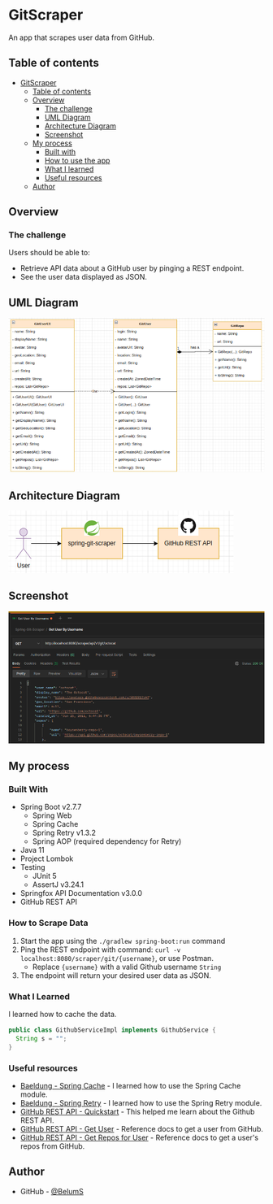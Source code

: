 # GitScraper
An app that scrapes user data from GitHub.

## Table of contents
- [GitScraper](#gitscraper)
  - [Table of contents](#table-of-contents)
  - [Overview](#overview)
    - [The challenge](#the-challenge)
    - [UML Diagram](#uml-diagram)
    - [Architecture Diagram](#architecture-diagram)
    - [Screenshot](#screenshot)
  - [My process](#my-process)
    - [Built with](#built-with)
    - [How to use the app](#how-to-scrape-data)
    - [What I learned](#what-i-learned)
    - [Useful resources](#useful-resources)
  - [Author](#author)

## Overview

### The challenge
Users should be able to:
- Retrieve API data about a GitHub user by pinging a REST endpoint.
- See the user data displayed as JSON.

## UML Diagram
![](./src/main/resources/static/images/uml-diagram.png)

## Architecture Diagram
![](./src/main/resources/static/images/architecture-diagram.png)

## Screenshot
![](./src/main/resources/static/images/screenshot.png)

## My process
### Built With
* Spring Boot v2.7.7
  * Spring Web
  * Spring Cache
  * Spring Retry v1.3.2
  * Spring AOP (required dependency for Retry)
* Java 11
* Project Lombok 
* Testing
  * JUnit 5
  * AssertJ v3.24.1
* Springfox API Documentation v3.0.0
* GitHub REST API

### How to Scrape Data
1. Start the app using the `./gradlew spring-boot:run` command
2. Ping the REST endpoint with command: `curl -v localhost:8080/scraper/git/{username}`, or use Postman.
     * Replace `{username}` with a valid Github username `String`
3. The endpoint will return your desired user data as JSON.

### What I Learned

I learned how to cache the data.

```java
public class GithubServiceImpl implements GithubService {
  String s = "";
}
```

### Useful resources
- [Baeldung - Spring Cache](https://www.baeldung.com/spring-cache-tutorial) - I learned how to use the Spring Cache module.
- [Baeldung - Spring Retry](https://www.baeldung.com/spring-retry) - I learned how to use the Spring Retry module.
- [GitHub REST API - Quickstart](https://docs.github.com/en/rest/quickstart?apiVersion=2022-11-28) - This helped me learn about the Github REST API.
- [GitHub REST API - Get User](https://docs.github.com/rest/reference/users#get-a-user) - Reference docs to get a user from GitHub.
- [GitHub REST API - Get Repos for User](https://docs.github.com/en/rest/repos/repos?apiVersion=2022-11-28#list-repositories-for-a-user) - Reference docs to get a user's repos from GitHub.

## Author
- GitHub - [@BelumS](https://github.com/BelumS/spring-git-scraper)
